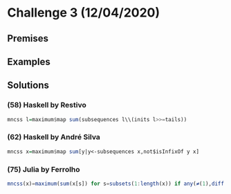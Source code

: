 # Challenge 3 (12/04/2020)

## Premises

## Examples

## Solutions

### (58) Haskell by Restivo
```haskell
mncss l=maximum$map sum(subsequences l\\(inits l>>=tails))
```

### (62) Haskell by André Silva
```haskell
mncss x=maximum$map sum[y|y<-subsequences x,not$isInfixOf y x]
```

### (75) Julia by Ferrolho
```julia
mncss(x)=maximum(sum(x[s]) for s=subsets(1:length(x)) if any(≠(1),diff(s)))
```
